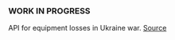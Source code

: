 ### WORK IN PROGRESS

API for equipment losses in Ukraine war. [Source](https://www.oryxspioenkop.com/2022/02/attack-on-europe-documenting-equipment.html)